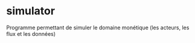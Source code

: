 simulator
=========

Programme permettant de simuler le domaine monétique (les acteurs, les flux et les données)
